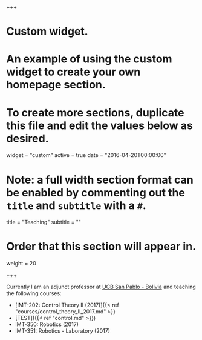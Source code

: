 +++
# Custom widget.
# An example of using the custom widget to create your own homepage section.
# To create more sections, duplicate this file and edit the values below as desired.
widget = "custom"
active = true
date = "2016-04-20T00:00:00"

# Note: a full width section format can be enabled by commenting out the `title` and `subtitle` with a `#`.
title = "Teaching"
subtitle = ""

# Order that this section will appear in.
weight = 20

+++


Currently I am an adjunct professor at [UCB San Pablo - Bolivia](https://www.ucb.edu.bo/) and teaching the following courses:

- [IMT-202: Control Theory II (2017)]{{< ref "courses/control_theory_II_2017.md" >}}
- [TEST]({{< ref "control.md" >}})
- IMT-350: Robotics (2017)
- IMT-351: Robotics - Laboratory (2017)
